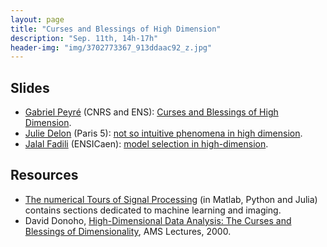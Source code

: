 ```yaml
---
layout: page
title: "Curses and Blessings of High Dimension"
description: "Sep. 11th, 14h-17h"
header-img: "img/3702773367_913ddaac92_z.jpg"
---
```


Slides
----

- [Gabriel Peyré](http://www.gpeyre.com) (CNRS and ENS): [Curses and Blessings of High Dimension](../slides/mc08-peyre.pdf).
- [Julie Delon](https://delon.wp.imt.fr/) (Paris 5): [not so intuitive phenomena in high dimension](../slides/mc08-delon.pdf).
- [Jalal Fadili](https://fadili.users.greyc.fr/) (ENSICaen): [model selection in high-dimension](../slides/mc08-fadili.pdf).


Resources
----

- [The numerical Tours of Signal Processing](http://www.numerical-tours.com) (in Matlab, Python and Julia) contains sections dedicated to machine learning and imaging.
- David Donoho, [High-Dimensional Data Analysis: The Curses and Blessings of Dimensionality](http://statweb.stanford.edu/~donoho/Lectures/AMS2000/AMS2000.html), AMS Lectures, 2000.

